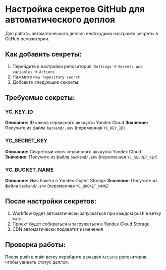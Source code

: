 # Настройка секретов GitHub для автоматического деплоя

Для работы автоматического деплоя необходимо настроить секреты в GitHub репозитории.

## Как добавить секреты:

1. Перейдите в настройки репозитория: `Settings` → `Secrets and variables` → `Actions`
2. Нажмите `New repository secret`
3. Добавьте следующие секреты:

## Требуемые секреты:

### YC_KEY_ID
**Описание:** ID ключа сервисного аккаунта Yandex Cloud
**Значение:** Получите из файла `backend/.env` (переменная `YC_KEY_ID`)

### YC_SECRET_KEY
**Описание:** Секретный ключ сервисного аккаунта Yandex Cloud
**Значение:** Получите из файла `backend/.env` (переменная `YC_SECRET_KEY`)

### YC_BUCKET_NAME
**Описание:** Имя бакета в Yandex Object Storage
**Значение:** Получите из файла `backend/.env` (переменная `YC_BUCKET_NAME`)

## После настройки секретов:

1. Workflow будет автоматически запускаться при каждом push в ветку `main`
2. Проект будет собираться и загружаться в Yandex Cloud Storage
3. CDN автоматически подхватит изменения

## Проверка работы:

После push в main ветку перейдите в раздел `Actions` репозитория, чтобы увидеть статус деплоя.